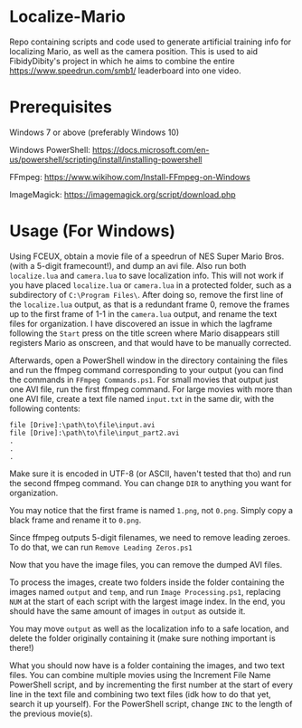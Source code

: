 # Localize-Mario
Repo containing scripts and code used to generate artificial training info for localizing Mario, as well as the camera position.
This is used to aid FibidyDibity's project in which he aims to combine the entire https://www.speedrun.com/smb1/ leaderboard into one video.
# Prerequisites
Windows 7 or above (preferably Windows 10)

Windows PowerShell: https://docs.microsoft.com/en-us/powershell/scripting/install/installing-powershell

FFmpeg: https://www.wikihow.com/Install-FFmpeg-on-Windows

ImageMagick: https://imagemagick.org/script/download.php

# Usage (For Windows)
Using FCEUX, obtain a movie file of a speedrun of NES Super Mario Bros. (with a 5-digit framecount!), and dump an avi file.
Also run both ```localize.lua``` and ```camera.lua``` to save localization info.
This will not work if you have placed ```localize.lua``` or ```camera.lua``` in a protected folder, such as a subdirectory of ```C:\Program Files\```.
After doing so, remove the first line of the ```localize.lua``` output, as that is a redundant frame 0, remove the frames up to the first frame of 1-1 in the ```camera.lua``` output, and rename the text files for organization.
I have discovered an issue in which the lagframe following the ```Start``` press on the title screen where Mario disappears still registers Mario as onscreen, and that would have to be manually corrected.

Afterwards, open a PowerShell window in the directory containing the files and run the ffmpeg command corresponding to your output (you can find the commands in ```FFmpeg Commands.ps1```.
For small movies that output just one AVI file, run the first ffmpeg command. For large movies with more than one AVI file, create a text file named ```input.txt``` in the same dir, with the following contents:
```
file [Drive]:\path\to\file\input.avi
file [Drive]:\path\to\file\input_part2.avi
.
.
.
```
Make sure it is encoded in UTF-8 (or ASCII, haven't tested that tho) and run the second ffmpeg command.
You can change ```DIR``` to anything you want for organization.

You may notice that the first frame is named ```1.png```, not ```0.png```. Simply copy a black frame and rename it to ```0.png```.

Since ffmpeg outputs 5-digit filenames, we need to remove leading zeroes. 
To do that, we can run ```Remove Leading Zeros.ps1```

Now that you have the image files, you can remove the dumped AVI files.

To process the images, create two folders inside the folder containing the images named ```output``` and ```temp```, and run ```Image Processing.ps1```, replacing ```NUM``` at the start of each script with the largest image index. In the end, you should have the same amount of images in ```output``` as outside it.

You may move ```output``` as well as the localization info to a safe location, and delete the folder originally containing it (make sure nothing important is there!)

What you should now have is a folder containing the images, and two text files. 
You can combine multiple movies using the Increment File Name PowerShell script, and by incrementing the first number at the start of every line in the text file and combining two text files (idk how to do that yet, search it up yourself).
For the PowerShell script, change ```INC``` to the length of the previous movie(s).
